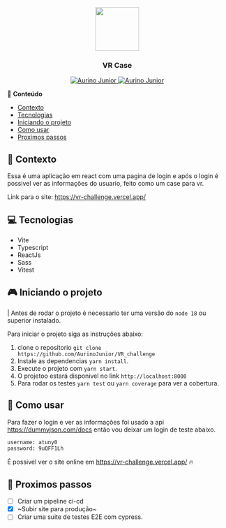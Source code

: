 <div align="center">
  <img src="https://portal-trabalhador.vr.com.br/static/media/novalogovr.0be0f72e.png" width="100" />
   <h3>VR Case</h3>
</div>

<p align="center">
   <a href="https://www.instagram.com/aurigod97/">
      <img alt="Aurino Junior" src="https://img.shields.io/badge/-aurigod97-0390fc?style=flat&logo=Instagram&logoColor=white&color=blue" />
   </a>
    <a href="https://www.linkedin.com/in/aurino-junior-7718a4158/">
      <img alt="Aurino Junior" src="https://img.shields.io/badge/-Aurino%20Junior-0390fc?style=flat&logo=Linkedin&logoColor=white&color=blue" />
   </a>
</p>

📍 **Conteúdo**

- [Contexto](#blue_book-contexto)
- [Tecnologias](#computer-tecnologias)
- [Iniciando o projeto](#video_game-iniciando-o-projeto)
- [Como usar](#beers-como-usar)
- [Proximos passos](#page_with_curl-proximos-passos)

## :blue_book: Contexto

Essa é uma aplicação em react com uma pagina de login e após o login é possivel ver as informações do usuario, feito como um case para vr.

Link para o site: https://vr-challenge.vercel.app/

## :computer: Tecnologias

- Vite
- Typescript
- ReactJs
- Sass
- Vitest

## :video_game: Iniciando o projeto

| Antes de rodar o projeto é necessario ter uma versão do `node 18` ou superior instalado.

Para iniciar o projeto siga as instruções abaixo:

1. clone o repositorio `git clone https://github.com/AurinoJunior/VR_challenge`
2. Instale as dependencias `yarn install`.
3. Execute o projeto com `yarn start`.
4. O projetoo estará disponivel no link `http://localhost:8000`
5. Para rodar os testes `yarn test` ou `yarn coverage` para ver a cobertura.

## :beers: Como usar

Para fazer o login e ver as informações foi usado a api https://dummyjson.com/docs então vou deixar um login de teste abaixo.

```bash
username: atuny0
password: 9uQFF1Lh
```

É possivel ver o site online em https://vr-challenge.vercel.app/ 🔥

## :page_with_curl: Proximos passos

- [ ] Criar um pipeline ci-cd
- [x] ~Subir site para produção~
- [ ] Criar uma suite de testes E2E com cypress.
